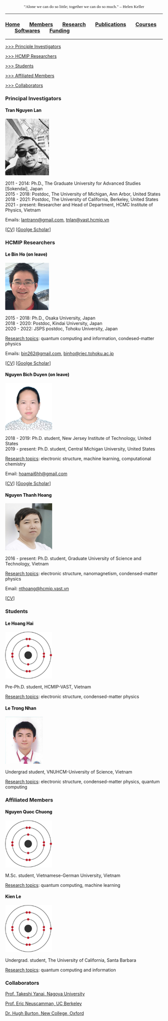 <p align="center" style="font-family: lucida handwriting; font-size:10pt">
"Alone we can do so little; together we can do so much." – Helen Keller
</p>

<hr style="solid blue">

### [<b>Home</b>](index.md)<img src="test_space.png" width="30" height="1">[<b><ins>Members</ins></b>](members.md)<img src="test_space.png" width="30" height="1">[<b>Research</b>](research.md)<img src="test_space.png" width="30" height="1">[<b>Publications</b>](publications.md)<img src="test_space.png" width="30" height="1">[<b>Courses</b>](courses.md)<img src="test_space.png" width="30" height="1">[<b>Softwares</b>](softwares.md)<img src="test_space.png" width="30" height="1">[<b>Funding</b>](fundings.md)

<hr style="solid blue">

[>>> Principle Investigators](#PIs)

[>>> HCMIP Researchers](#staffs)

[>>> Students](#students)

[>>> Affiliated Members](#affmems)

[>>> Collaborators](#colla)


### <a name="PIs"> <b> Principal Investigators</b></a>  

#### <span style="color:black"> **Tran Nguyen Lan** </span> 
<img src="Lan2.jpg" width="140" height="180">

<p>2011 - 2014: Ph.D., The Graduate University for Advanced Studies [Sokendai], Japan<br>
2015 - 2018: Postdoc, The University of Michigan, Ann Arbor, United States<br>
2018 - 2021: Postdoc, The University of California, Berkeley, United States<br>
2021 - present: Researcher and Head of Department, HCMC Institute of Physics, Vietnam</p>

Emails: <lantrann@gmail.com>, <tnlan@vast.hcmip.vn>

[[CV](LanTran_CV_0421.pdf)] [[Goolge Scholar](https://scholar.google.com/citations?user=fatZlQ0AAAAJ&hl=vi)]



### <a name="staffs"> <b> HCMIP Researchers </b> </a>  

#### <span style="color:black"> **Le Bin Ho** (on leave) </span> 

<img src="BinHo.jpg" width="140" height="150">

<p> 2015 - 2018: Ph.D., Osaka University, Japan <br>
 2018 - 2020: Postdoc, Kindai University, Japan <br>
 2020 - 2022: JSPS postdoc, Tohoku University, Japan </p>

<ins>Research topics</ins>: quantum computing and information, condesed-matter physics

Emails: <bin262@gmail.com>, <binho@riec.tohoku.ac.jp>

[[CV](DrLeBinHo-CV.pdf)] [[Goolge Scholar](https://scholar.google.com/citations?user=jyPh9UcAAAAJ&hl=vi)]

#### <span style="color:black"> **Nguyen Bich Duyen** (on leave) </span> 

<img src="Duyen.jpg" width="150" height="150">

<p> 2018 - 2019: Ph.D. student, New Jersey Institute of Technology, United States <br>
2019 - present: Ph.D. student, Central Michigan University, United States </p>

<ins>Research topics</ins>: electronic structure, machine learning, computational chemistry

Email: <hoamai6hh@gmail.com> 

[[CV](NguyenBichDuyen-EN.pdf)] [[Google Scholar](https://scholar.google.com/citations?user=f-3TeB8AAAAJ&hl=vi)]

#### <span style="color:black"> **Nguyen Thanh Hoang** </span> 

<img src="Hoang.jpg" width="150" height="150">
  
2016 - present: Ph.D. student, Graduate University of Science and Technology, Vietnam

<ins>Research topics</ins>: electronic structure, nanomagnetism, condensed-matter physics

Email: <nthoang@hcmip.vast.vn>

[[CV](NguyenThanhHoang-CV.pdf)]


  
### <a name="students"> <b> Students </b> </a>
  
#### <span style="color:black"> **Le Hoang Hai**  </span>

<img src="Hai2.jpg" width="150" height="150">

Pre-Ph.D. student, HCMIP-VAST, Vietnam

<ins>Research topics</ins>: electronic structure, condensed-matter physics

#### <span style="color:black"> **Le Trong Nhan**  </span>

<img src="Nhan.jpg" width="120" height="150">
  
Undergrad student, VNUHCM-University of Science, Vietnam

<ins>Research topics</ins>: electronic structure, condensed-matter physics, quantum computing

  
### <a name="affmems"> <b> Affiliated Members </b> </a>

#### <span style="color:black"> **Nguyen Quoc Chuong**  </span>

<img src="Hai2.jpg" width="150" height="150">

M.Sc. student, Vietnamese-German University, Vietnam

<ins>Research topics</ins>: quantum computing, machine learning

#### <span style="color:black"> **Kien Le**  </span>

<img src="Hai2.jpg" width="150" height="150">

Undergrad. student, The University of California, Santa Barbara

<ins>Research topics</ins>: quantum computing and information

### <a name="colla"> <b> Collaborators </b> </a>
  
  [Prof. Takeshi Yanai, Nagoya University](https://www.iaqms.org/members/yanai.php)

  [Prof. Eric Neuscamman, UC Berkeley](https://neuscammanlab.com/)

  [Dr. Hugh Burton, New College, Oxford](https://www.hughburton.com/)
